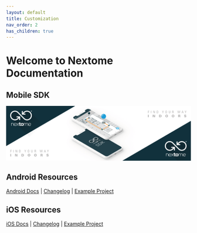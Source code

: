 ```yaml
---
layout: default
title: Customization
nav_order: 2
has_children: true
---
```


# Welcome to Nextome Documentation

## Mobile SDK
![Nextome Android SDK Cover](sdk/res/cover.png)

## Android Resources
[Android Docs](sdk/android/README.md) | [Changelog](sdk/android/CHANGELOG.md) | [Example Project](https://github.com/Nextome/nextome-phoenix-android-whitelabel)

## iOS Resources
[iOS Docs](sdk/ios/README.md) | [Changelog](https://github.com/Nextome/POD-Nextome-Sdk/releases) | [Example Project](https://github.com/Nextome/nextome-phoenix-iOS-whitelabel)
